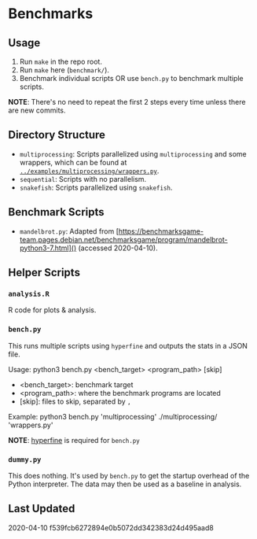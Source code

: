 # Benchmarks

## Usage
1. Run `make` in the repo root.
2. Run `make` here (`benchmark/`).
3. Benchmark individual scripts OR use `bench.py` to benchmark multiple scripts.

**NOTE**: There's no need to repeat the first 2 steps every time unless there are new commits.

## Directory Structure
- `multiprocessing`: Scripts parallelized using `multiprocessing` and some wrappers, which can be found at [`../examples/multiprocessing/wrappers.py`]().
- `sequential`: Scripts with no parallelism.
- `snakefish`: Scripts parallelized using `snakefish`.

## Benchmark Scripts
- `mandelbrot.py`: Adapted from [https://benchmarksgame-team.pages.debian.net/benchmarksgame/program/mandelbrot-python3-7.html]() (accessed 2020-04-10).

## Helper Scripts

### `analysis.R`
R code for plots & analysis.

### `bench.py`
This runs multiple scripts using `hyperfine` and outputs the stats in a JSON file.

Usage: python3 bench.py <bench_target> <program_path> [skip]

- <bench_target>: benchmark target
- <program_path>: where the benchmark programs are located
- [skip]: files to skip, separated by `,`

Example: python3 bench.py 'multiprocessing' ./multiprocessing/ 'wrappers.py'

**NOTE**: [hyperfine](https://github.com/sharkdp/hyperfine) is required for `bench.py`

### `dummy.py`
This does nothing. It's used by `bench.py` to get the startup overhead of the Python interpreter. The data may then be used as a baseline in analysis.

## Last Updated
2020-04-10 f539fcb6272894e0b5072dd342383d24d495aad8
